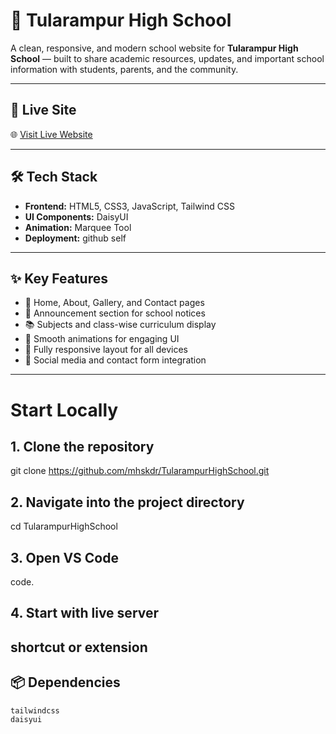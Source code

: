 # 🏫 Tularampur High School

A clean, responsive, and modern school website for **Tularampur High School** — built to share academic resources, updates, and important school information with students, parents, and the community.

---

## 🚀 Live Site

🌐 [Visit Live Website](https://mhskdr.github.io/TularampurHighSchool)

---

## 🛠️ Tech Stack

- **Frontend:** HTML5, CSS3, JavaScript, Tailwind CSS
- **UI Components:** DaisyUI
- **Animation:** Marquee Tool
- **Deployment:** github self

---

## ✨ Key Features

- 📄 Home, About, Gallery, and Contact pages
- 📢 Announcement section for school notices
- 📚 Subjects and class-wise curriculum display
- 🎨 Smooth animations for engaging UI
- 📱 Fully responsive layout for all devices
- 🔗 Social media and contact form integration

---
# Start Locally

## 1. Clone the repository
git clone https://github.com/mhskdr/TularampurHighSchool.git

## 2. Navigate into the project directory
cd TularampurHighSchool

## 3. Open VS Code
code.

## 4. Start with live server 
shortcut or extension
---
## 📦 Dependencies

```bash
tailwindcss
daisyui


